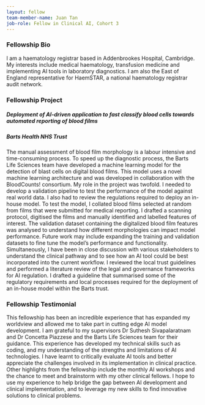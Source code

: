 ```yaml
---
layout: fellow
team-member-name: Juan Tan
job-role: Fellow in Clinical AI, Cohort 3
---
```

### Fellowship Bio
I am a haematology registrar based in Addenbrookes Hospital, Cambridge. My interests include medical haematology, transfusion medicine and implementing AI tools in laboratory diagnostics. I am also the East of England representative for HaemSTAR, a national haematology registrar audit network.
### Fellowship Project
##### _Deployment of AI-driven application to fast classify blood cells towards automated reporting of blood films_
##### Barts Health NHS Trust

The manual assessment of blood film morphology is a labour intensive and time-consuming process. To speed up the diagnostic process, the Barts Life Sciences team have developed a machine learning model for the detection of blast cells on digital blood films. This model uses a novel machine learning architecture and was developed in collaboration with the BloodCounts! consortium.  My role in the project was twofold. I needed to develop a validation pipeline to test the performance of the model against real world data. I also had to review the regulations required to deploy an in-house model. To test the model, I collated blood films selected at random from films that were submitted for medical reporting. I drafted a scanning protocol, digitised the films and manually identified and labelled features of interest. The validation dataset containing the digitalized blood film features was analysed to understand how different morphologies can impact model performance. Future work may include expanding the training and validation datasets to fine tune the model’s performance and functionality.  Simultaneously, I have been in close discussion with various stakeholders to understand the clinical pathway and to see how an AI tool could be best incorporated into the current workflow. I reviewed the local trust guidelines and performed a literature review of the legal and governance frameworks for AI regulation. I drafted a guideline that summarised some of the regulatory requirements and local processes required for the deployment of an in-house model within the Barts trust.
### Fellowship Testimonial
This fellowship has been an incredible experience that has expanded my worldview and allowed me to take part in cutting edge AI model development. I am grateful to my supervisors Dr Suthesh Sivapalaratnam and Dr Concetta Piazzese and the Barts Life Sciences team for their guidance. This experience has developed my technical skills such as coding, and my understanding of the strengths and limitations of AI technologies. I have learnt to critically evaluate AI tools and better appreciate the challenges involved in its implementation in clinical practice.  Other highlights from the fellowship include the monthly AI workshops and the chance to meet and brainstorm with my other clinical fellows. I hope to use my experience to help bridge the gap between AI development and clinical implementation, and to leverage my new skills to find innovative solutions to clinical problems. 